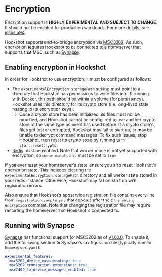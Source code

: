 Encryption
==========

<section class="warning">
Encryption support is <strong>HIGHLY EXPERIMENTAL AND SUBJECT TO CHANGE</strong>. It should not be enabled for production workloads.
For more details, see <a href="https://github.com/matrix-org/matrix-hookshot/issues/594">issue 594</a>.
</section>

Hookshot supports end-to-bridge encryption via [MSC3202](https://github.com/matrix-org/matrix-spec-proposals/pull/3202). As such, encryption requires Hookshot to be connected to a homeserver that supports that MSC, such as [Synapse](#running-with-synapse).

## Enabling encryption in Hookshot

In order for Hookshot to use encryption, it must be configured as follows:
- The `experimentalEncryption.storagePath` setting must point to a directory that Hookshot has permissions to write files into. If running with Docker, this path should be within a volume (for persistency). Hookshot uses this directory for its crypto store (i.e. long-lived state relating to its encryption keys).
    - Once a crypto store has been initialized, its files must not be modified, and Hookshot cannot be configured to use another crypto store of the same type as one it has used before. If a crypto store's files get lost or corrupted, Hookshot may fail to start up, or may be unable to decrypt command messages. To fix such issues, stop Hookshot, then reset its crypto store by running `yarn start:resetcrypto`.
- [Redis](./workers.md) must be enabled. Note that worker mode is not yet supported with encryption, so `queue.monolithic` must be set to `true`.

If you ever reset your homeserver's state, ensure you also reset Hookshot's encryption state. This includes clearing the `experimentalEncryption.storagePath` directory and all worker state stored in your redis instance. Otherwise, Hookshot may fail on start up with registration errors.

Also ensure that Hookshot's appservice registration file contains every line from `registration.sample.yml` that appears after the `If enabling encryption` comment. Note that changing the registration file may require restarting the homeserver that Hookshot is connected to.

## Running with Synapse

[Synapse](https://github.com/matrix-org/synapse/) has functional support for MSC3202 as of [v1.63.0](https://github.com/matrix-org/synapse/releases/tag/v1.63.0). To enable it, add the following section to Synapse's configuration file (typically named `homeserver.yaml`):

```yaml
experimental_features:
  msc3202_device_masquerading: true
  msc3202_transaction_extensions: true
  msc2409_to_device_messages_enabled: true
```
